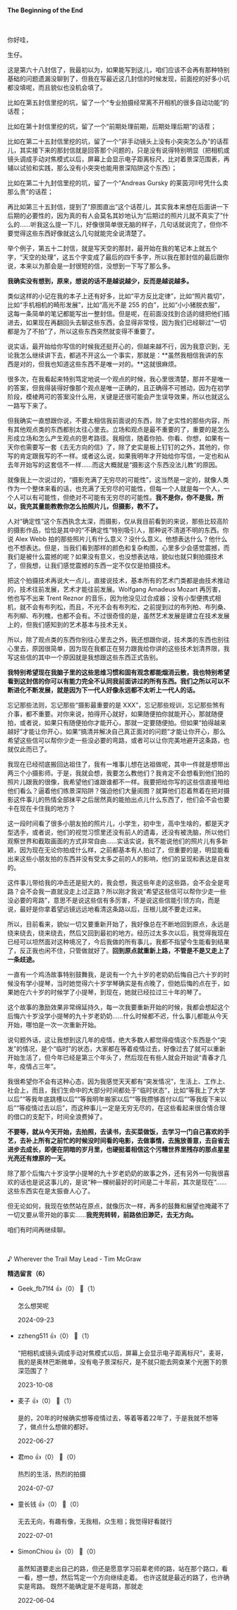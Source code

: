**The Beginning of the End**

　

你好哇，

生仔。

这是第六十八封信了，我最初以为，如果能写到这儿，咱们应该不会再有那种特别基础的问题遗漏没聊到了，但我在写最近这几封信的时候发现，前面挖的好多小坑都没填呢，而且貌似也没机会填了。

比如在第五封信里挖的坑，留了一个“专业拍摄经常离不开相机的很多自动功能”的话茬；

比如在第十封信里挖的坑，留了一个“前期处理前期，后期处理后期”的话茬；

比如在第二十五封信里挖的坑，留了一个“非手动镜头上没有小突突怎么办”的话茬儿，其实接下来的那封信就是回答那个问题的，只是没有说得特别明显（把相机或镜头调成手动对焦模式以后，屏幕上会显示电子距离标尺，比对着景深范围表，再辅以试验和实践，那么没有小突突也能用景深陷阱这个东西）；

比如在第二十九封信里挖的坑，留了一个“Andreas Gursky 的莱茵河Ⅱ号凭什么卖那么贵”的话茬；

再比如第三十五封信，提到了“原图直出”这个话茬儿，其实我本来想在后面讲一下后期的必要性的，因为真的有人会莫名其妙地认为“后期过的照片儿就不真实了”什么的……听我这么提一下儿，好像很简单很无脑的样子，几句话就说完了，但你不要觉得这些东西好像就这么几句就能完全说清楚了。

举个例子，第五十二封信，就是写天空的那封，最开始在我的笔记本上就五个字，“天空的处理”，这五个字变成了最后的四千多字，所以我在那封信的最后跟你说，本来以为那会是一封很短的信，没想到一下写了那么多。

**我确实没有想到，原来，想说的话不是越说越少，反而是越说越多。**

类似这样的小记在我的本子上还有好多，比如“平方反比定律”，比如“照片裁切”，比如“手机相机的畸形发展”，比如“高光不是 255 的白”，比如“小小猪脱衣服”，这每一条简单的笔记都能写出一整封信。但是呢，在前面没找到合适的缝把他们插进去，如果现在再翻回头去聊这些东西，会显得非常怪，因为我们已经聊过“一切都是为了不拍”了，所以这些东西突然就变得不重要了。

说实话，最开始给你写信的时候我还挺开心的，但越来越不行，因为我意识到，无论我怎么继续讲下去，都逃不开这么一个事实，那就是：**虽然我相信我讲的东西是对的，但我也知道这些东西不是唯一对的。**这就很麻烦。

很多次，在我看起来特别笃定地说一个观点的时候，我心里很清楚，那并不是唯一的答案，但我得装得好像那个观点是唯一正确的，且正确得不可撼动，因为在初学阶段，模棱两可的答案没什么用，关键是还很可能会产生误导效果，所以也就这么一路写下来了。

但我确实一直想跟你说，不要太相信我前面说的东西，除了史实性的那些内容，所有其他观点类的东西都别太往心里去。立场和观点是最不重要的了，重要的是怎么形成立场和怎么产生观点的思考路径。我相信，随着你拍、你看、你想，如果有一天你也需要写一套《去无方向的信》了，除了史实是板上钉钉的之外，其他的，你写的肯定跟我写的不一样。或者这么说，如果我明年才开始给你写信，一定也和从去年开始写的这套信不一样……而这大概就是“摄影这个东西没法儿教”的原因。

就像我上一次说过的，“摄影充满了无穷尽的可能性”，这当然是一定的，就像人类作为一个整体来看的话，也充满了无穷尽的可能性，但每一个人就是每一个人，一个人可以有可能性，但绝对不可能有无穷尽的可能性。**我不是你，你不是我，所以，我充其量能教教你怎么拍照片儿，但摄影，教不了。**

人对“确定性”这个东西执念太深，而摄影，仅从我目前看到的来说，那些比较高阶的摄影作品，恰恰是其中的“不确定性”特别吸引人，那种说不清道不明的东西。你说 Alex Webb 拍的那些照片儿有什么意义？没什么意义。他想表达什么？他什么也不想表达。但是，当我们看到那样的颜色和复杂构图，心里多少会感觉震撼，而我们是被什么震撼的呢？如果没有意义，也没想表达啥，貌似也就只剩拍摄技术了，但我想，让我们感觉震撼的东西一定不仅仅是拍摄技术。

把这个拍摄技术再说大一点儿，直接说技术，基本所有的艺术门类都是由技术推动的，技术往前发展，艺术才能往前发展。Wolfgang Amadeus Mozart 再厉害，他也写不出来 Trent Reznor 的音乐，因为他没见过合成器；没有小型便携式相机，就不会有布列松，而且，不光不会有布列松，之前提到过的布列柏、布列桑、布列柳、布列槐，也都不会有。不过很奇怪的是，虽然艺术发展是建立在技术发展上的，但我们感知到的艺术基本与技术无关。

所以，除了观点类的东西你别往心里去之外，我还想跟你说，技术类的东西也别往心里去，原因很简单，因为现在我都正在努力跟我给你讲的这些技术划清界限，我写这些信的其中一个原因就是我想跟这些东西正式告别。

**我特别希望现在我脑子里的这些思维习惯和固有观念都能烟消云散，我也特别希望看到这封信的你可以有能力完全不认同我前面讲过的所有东西。我们之所以可以不断进化不断发展，就是因为下一代人好像永远都不太听上一代人的话。**

忘记那些法则，忘记那些“摄影最重要的是 XXX”，忘记那些规训，忘记那些煞有介事，都不重要。对你来说，拍得开心就好，如果随便拍你就能开心，那就随便拍，或者说，如果只有随便拍你才能开心，那就一定要随便拍。但如果“拍得越来越好”才能让你开心，如果“搞清并解决自己真正面对的问题”才能让你开心，那么希望这些信可以帮你少走一些没必要的弯路，或者可以让你完美地避开这条路，也就仅此而已了。

我现在已经彻底搬回达祖住了，我有一堆事儿想在达祖做呢，其中一件就是想带出两三个小摄影师。于是，我就会想，我要怎么教他们？我肯定不会想看到他们拍的照片儿跟我的很像，我希望他们谁跟谁都不一样。我要把给你写的这些信直接甩给他们看么？逼着他们练景深陷阱？强迫他们大量阅图？就算他们忍着熬着在把对摄影这件事儿的热情全部抹平之后居然真的能拍出点儿什么东西了，他们会不会也要卡在现在卡住我的地方？

这一段时间看了很多小朋友拍的照片儿，小学生，初中生，高中生啥的，都是天才型选手，或者说，他们的视觉习惯里还没有前人的遗毒，还没有被洗脑，所以他们观察世界和截取画面的方式非常自由……实话实说，我不能说他们的照片儿有多新颖，因为现在无论你拍成什么样，之前都基本有人拍过了，但重要的是，明显能看出来这些小朋友拍的东西并没有受太多之前的人的影响，他们的呈现和表达是自发的。

这件事儿带给我的冲击还是挺大的，我会想，我这些年走的这些路，会不会全是弯路？会不会我一直就没走上过正路？所以刚才我说“希望这些信可以帮你少走一些没必要的弯路”，意思不是说这些信有多厉害，不是说这些信能引领方向，而是说，最好是你拿着望远镜远远地看清这条路以后，压根儿就不要走过来。

所以，目前看来，貌似一切又要重新开始了，我好像总在不断地回到原点，永远是绕来绕去，绕来绕去，然后又回到最初的地方。经历过太多次以后，我觉得我现在已经可以坦然面对这种境况了，今后我做的所有事儿，我都不指望今生能看到结果了，反正我也闲不住，只管做就好了。**回到原点就重新上路，不管是不是又走上了一条歧途。**

一直有一个鸡汤故事特别鼓舞我，是说有一个九十岁的老奶奶后悔自己六十岁的时候没有学小提琴，当时她觉得六十岁学琴确实是有点晚了，但她后悔的点在于，如果她在六十岁的时候学了小提琴，到现在，她就已经拉过三十年的琴了。

这个故事的激励效果非常绵延持久，每一次我要重新开始的时候，我都会想起这个后悔六十岁没学小提琴的九十岁老奶奶……什么时候都不迟，什么事儿都能从今天开始，哪怕是一次一次重新开始。

说句题外话，这让我想到这几年的疫情，绝大多数人都觉得疫情这个东西是个“突发”的情况，是个“临时”的状态，大家都在等着疫情过去，好像过去了就可以重新开始生活了，但今年已经是第三个年头了，然后现在有些人就会开始说“青春才几年，疫情占三年”。

我很希望你不会有这种心态，因为我感觉天天都有“突发情况”，生活上、工作上、社会上，而且，我们生命中的大部分时间都处于“临时状态”，比如“等我上了大学以后”“等我年底跳槽以后”“等我明年搬家以后”“等我攒够首付以后”“等我瘦下来以后”“等疫情过去以后”，而这种事儿一定是无穷无尽的，在这些看起来很合情合理的借口的支配下，时间全浪费掉了。

**不要等，就从今天开始，去拍照，去读书，去买菜做饭，去学习一门自己喜欢的手艺，去补上所有之前忙的时候没时间看的电影，去做事情，去施放善意，去自省去进步去成长，即便在阴暗的岁月里，也硬挺着相信这个污糟世界里残存的那点星星光亮还有燎原的一天。**

除了那个后悔六十岁没学小提琴的九十岁老奶奶的故事之外，还有另外一句我很喜欢的话也是说这事儿的，是说“种一棵树最好的时间是二十年前，其次是现在”……这些东西实在是太振奋人心了。

但无论如何，我现在依然站在原点，就像历次一样，再多的鼓舞和展望也掩藏不了一切又要从零开始的事实……**我兜兜转转，前路依旧渺茫，去无方向。**

咱们有时间再继续聊。

　

♪ Wherever the Trail May Lead - Tim McGraw
<div><strong>精选留言（6）</strong></div><ul>
<li><span>Geek_fb71f4</span> 👍（0） 💬（1）<p>怎么想哭呢</p>2024-09-23</li><br/><li><span>zzheng511</span> 👍（0） 💬（1）<p>“把相机或镜头调成手动对焦模式以后，屏幕上会显示电子距离标尺”，麦哥，我的是奥林巴斯微单，没有电子景深标尺，是不就只能去网查某个光圈下的景深范围了？</p>2023-10-08</li><br/><li><span>麦子</span> 👍（0） 💬（1）<p>是的，20年的时候确实想等疫情过去，等着等着22年了，于是我就不想等了，做点什么想做的都好。</p>2022-06-27</li><br/><li><span>君mo</span> 👍（0） 💬（0）<p>热烈的生活，热烈的拍摄</p>2024-07-07</li><br/><li><span>童长钱</span> 👍（0） 💬（0）<p>无去无向，有趣有像，无我相，众生相；我觉得好看就行</p>2022-07-01</li><br/><li><span>SimonChiou</span> 👍（0） 💬（0）<p>虽然知道要走出自己的路，但还是愿意学习前辈老师的路，站在那个路口，看一看，想一想，然后笃定一个方向继续走着。
也许这就是最近的路了，也许确实是弯路。
既然不能确定是不是弯路，那就走</p>2022-06-04</li><br/>
</ul>